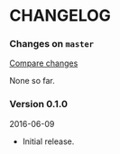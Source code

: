 # CHANGELOG

### Changes on `master`

[Compare changes](https://github.com/codevise/pageflow-timeline-page/compare/v0.1.0...master)

None so far.

### Version 0.1.0

2016-06-09

- Initial release.
